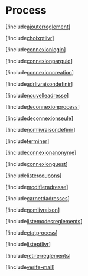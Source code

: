 # Process

[!include[ajouterreglement](process.ajouterreglement.autogen.md)]

[!include[choixptlivr](process.choixptlivr.autogen.md)]

[!include[connexionlogin](process.connexionlogin.autogen.md)]

[!include[connexionparguid](process.connexionparguid.autogen.md)]

[!include[connexioncreation](process.connexioncreation.autogen.md)]

[!include[adrlivraisondefinir](process.adrlivraisondefinir.autogen.md)]

[!include[nouvelleadresse](process.nouvelleadresse.autogen.md)]

[!include[deconnexionprocess](process.deconnexionprocess.autogen.md)]

[!include[deconnexionseule](process.deconnexionseule.autogen.md)]

[!include[nomlivraisondefinir](process.nomlivraisondefinir.autogen.md)]

[!include[terminer](process.terminer.autogen.md)]

[!include[connexionanonyme](process.connexionanonyme.autogen.md)]

[!include[connexionguest](process.connexionguest.autogen.md)]

[!include[listercoupons](process.listercoupons.autogen.md)]

[!include[modifieradresse](process.modifieradresse.autogen.md)]

[!include[carnetdadresses](process.carnetdadresses.autogen.md)]

[!include[nomlivraison](process.nomlivraison.autogen.md)]

[!include[listemodesreglements](process.listemodesreglements.autogen.md)]

[!include[etatprocess](process.etatprocess.autogen.md)]

[!include[listeptlivr](process.listeptlivr.autogen.md)]

[!include[retirerreglements](process.retirerreglements.autogen.md)]

[!include[verife-mail](process.verife-mail.autogen.md)]













